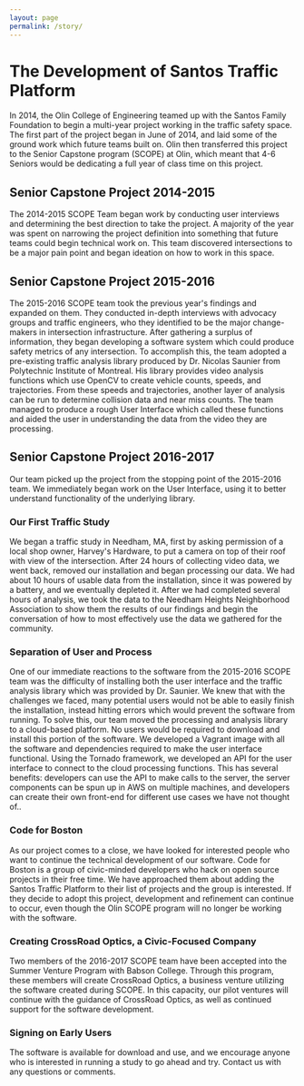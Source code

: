 ```yaml
---
layout: page
permalink: /story/
---
```


# The Development of Santos Traffic Platform

In 2014, the Olin College of Engineering teamed up with the Santos Family Foundation to begin a multi-year project working in the traffic safety space. The first part of the project began in June of 2014, and laid some of the ground work which future teams built on. Olin then transferred this project to the Senior Capstone program (SCOPE) at Olin, which meant that 4-6 Seniors would be dedicating a full year of class time on this project.

## Senior Capstone Project 2014-2015

The 2014-2015 SCOPE Team began work by conducting user interviews and determining the best direction to take the project. A majority of the year was spent on narrowing the project definition into something that future teams could begin technical work on. This team discovered intersections to be a major pain point and began ideation on how to work in this space.

## Senior Capstone Project 2015-2016

The 2015-2016 SCOPE team took the previous year's findings and expanded on them. They conducted in-depth interviews with advocacy groups and traffic engineers, who they identified to be the major change-makers in intersection infrastructure. After gathering a surplus of information, they began developing a software system which could produce safety metrics of any intersection. To accomplish this, the team adopted a pre-existing traffic analysis library produced by Dr. Nicolas Saunier from Polytechnic Institute of Montreal. His library provides video analysis functions which use OpenCV to create vehicle counts, speeds, and trajectories. From these speeds and trajectories, another layer of analysis can be run to determine collision data and near miss counts. The team managed to produce a rough User Interface which called these functions and aided the user in understanding the data from the video they are processing.

## Senior Capstone Project 2016-2017

Our team picked up the project from the stopping point of the 2015-2016 team. We immediately began work on the User Interface, using it to better understand functionality of the underlying library.

### Our First Traffic Study

We began a traffic study in Needham, MA, first by asking permission of a local shop owner, Harvey's Hardware, to put a camera on top of their roof with view of the intersection. After 24 hours of collecting video data, we went back, removed our installation and began processing our data. We had about 10 hours of usable data from the installation, since it was powered by a battery, and we eventually depleted it. After we had completed several hours of analysis, we took the data to the Needham Heights Neighborhood Association to show them the results of our findings and begin the conversation of how to most effectively use the data we gathered for the community.

### Separation of User and Process

One of our immediate reactions to the software from the 2015-2016 SCOPE team was the difficulty of installing both the user interface and the traffic analysis library which was provided by Dr. Saunier. We knew that with the challenges we faced, many potential users would not be able to easily finish the installation, instead hitting errors which would prevent the software from running. To solve this, our team moved the processing and analysis library to a cloud-based platform. No users would be required to download and install this portion of the software. We developed a Vagrant image with all the software and dependencies required to make the user interface functional. Using the Tornado framework, we developed an API for the user interface to connect to the cloud processing functions. This has several benefits: developers can use the API to make calls to the server, the server components can be spun up in AWS on multiple machines, and developers can create their own front-end for different use cases we have not thought of..

### Code for Boston

As our project comes to a close, we have looked for interested people who want to continue the technical development of our software. Code for Boston is a group of civic-minded developers who hack on open source projects in their free time. We have approached them about adding the Santos Traffic Platform to their list of projects and the group is interested. If they decide to adopt this project, development and refinement can continue to occur, even though the Olin SCOPE program will no longer be working with the software.

### Creating CrossRoad Optics, a Civic-Focused Company

Two members of the 2016-2017 SCOPE team have been accepted into the Summer Venture Program with Babson College. Through this program, these members will create CrossRoad Optics, a business venture utilizing the software created during SCOPE. In this capacity, our pilot ventures will continue with the guidance of CrossRoad Optics, as well as continued support for the software development.

### Signing on Early Users

The software is available for download and use, and we encourage anyone who is interested in running a study to go ahead and try. Contact us with any questions or comments.
